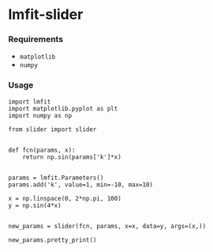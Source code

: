 # lmfit-slider

### Requirements
- `matplotlib`
- `numpy`

### Usage

```
import lmfit
import matplotlib.pyplot as plt
import numpy as np

from slider import slider


def fcn(params, x):
    return np.sin(params['k']*x)


params = lmfit.Parameters()
params.add('k', value=1, min=-10, max=10)

x = np.linspace(0, 2*np.pi, 100)
y = np.sin(4*x)


new_params = slider(fcn, params, x=x, data=y, args=(x,))

new_params.pretty_print()
```
